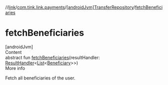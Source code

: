 //[link](../../index.md)/[com.tink.link.payments](../index.md)/[[androidJvm]TransferRepository](index.md)/[fetchBeneficiaries](fetch-beneficiaries.md)



# fetchBeneficiaries  
[androidJvm]  
Content  
abstract fun [fetchBeneficiaries](fetch-beneficiaries.md)(resultHandler: [ResultHandler](../../com.tink.service.handler/[android-jvm]-result-handler/index.md)<[List](https://kotlinlang.org/api/latest/jvm/stdlib/kotlin.collections/-list/index.html)<[Beneficiary](../../com.tink.model.transfer/[android-jvm]-beneficiary/index.md)>>)  
More info  


Fetch all beneficiaries of the user.

  



